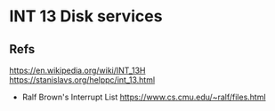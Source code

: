 # INT 13 Disk services


## Refs

https://en.wikipedia.org/wiki/INT_13H
https://stanislavs.org/helppc/int_13.html

* Ralf Brown's Interrupt List
https://www.cs.cmu.edu/~ralf/files.html
